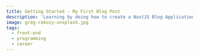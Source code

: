 ```yaml
---
title: Getting Started - My First Blog Post
description: 'Learning by doing how to create a NuxtJS Blog Application'
image: greg-rakozy-unsplash.jpg
tags:
  - front-end
  - programming
  - career
---
```

